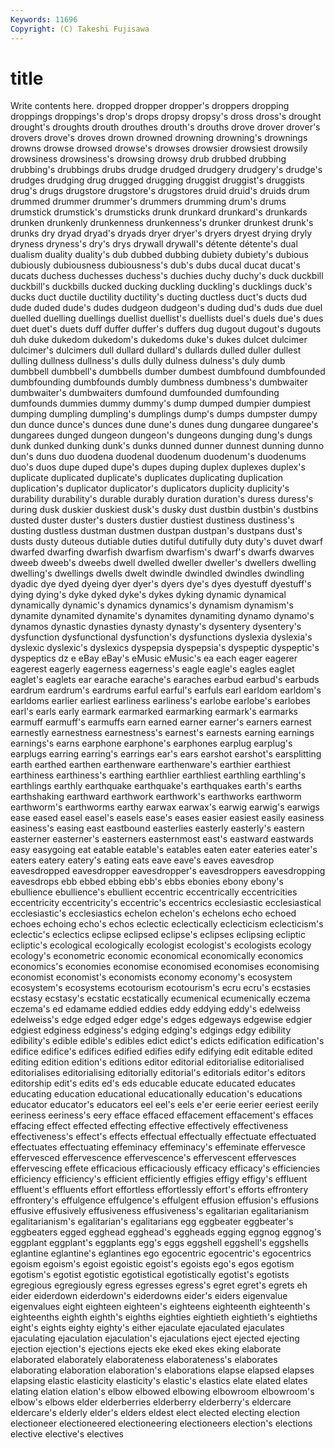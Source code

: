 ```yaml
---
Keywords: 11696 
Copyright: (C) Takeshi Fujisawa
---
```


# title

Write contents here.
 dropped dropper
dropper's droppers dropping droppings droppings's drop's drops dropsy dropsy's dross
dross's drought drought's droughts drouth drouthes drouth's drouths drove drover
drover's drovers drove's droves drown drowned drowning drowning's drownings drowns
drowse drowsed drowse's drowses drowsier drowsiest drowsily drowsiness drowsiness's drowsing
drowsy drub drubbed drubbing drubbing's drubbings drubs drudge drudged drudgery
drudgery's drudge's drudges drudging drug drugged drugging druggist druggist's druggists
drug's drugs drugstore drugstore's drugstores druid druid's druids drum drummed
drummer drummer's drummers drumming drum's drums drumstick drumstick's drumsticks drunk
drunkard drunkard's drunkards drunken drunkenly drunkenness drunkenness's drunker drunkest drunk's
drunks dry dryad dryad's dryads dryer dryer's dryers dryest drying
dryly dryness dryness's dry's drys drywall drywall's détente détente's dual
dualism duality duality's dub dubbed dubbing dubiety dubiety's dubious dubiously
dubiousness dubiousness's dub's dubs ducal ducat ducat's ducats duchess duchesses
duchess's duchies duchy duchy's duck duckbill duckbill's duckbills ducked ducking
duckling duckling's ducklings duck's ducks duct ductile ductility ductility's ducting
ductless duct's ducts dud dude duded dude's dudes dudgeon dudgeon's
duding dud's duds due duel duelled duelling duellings duellist duellist's
duellists duel's duels due's dues duet duet's duets duff duffer
duffer's duffers dug dugout dugout's dugouts duh duke dukedom dukedom's
dukedoms duke's dukes dulcet dulcimer dulcimer's dulcimers dull dullard dullard's
dullards dulled duller dullest dulling dullness dullness's dulls dully dulness
dulness's duly dumb dumbbell dumbbell's dumbbells dumber dumbest dumbfound dumbfounded
dumbfounding dumbfounds dumbly dumbness dumbness's dumbwaiter dumbwaiter's dumbwaiters dumfound dumfounded
dumfounding dumfounds dummies dummy dummy's dump dumped dumpier dumpiest dumping
dumpling dumpling's dumplings dump's dumps dumpster dumpy dun dunce dunce's
dunces dune dune's dunes dung dungaree dungaree's dungarees dunged dungeon
dungeon's dungeons dunging dung's dungs dunk dunked dunking dunk's dunks
dunned dunner dunnest dunning dunno dun's duns duo duodena duodenal
duodenum duodenum's duodenums duo's duos dupe duped dupe's dupes duping
duplex duplexes duplex's duplicate duplicated duplicate's duplicates duplicating duplication duplication's
duplicator duplicator's duplicators duplicity duplicity's durability durability's durable durably duration
duration's duress duress's during dusk duskier duskiest dusk's dusky dust
dustbin dustbin's dustbins dusted duster duster's dusters dustier dustiest dustiness
dustiness's dusting dustless dustman dustmen dustpan dustpan's dustpans dust's dusts
dusty duteous dutiable duties dutiful dutifully duty duty's duvet dwarf
dwarfed dwarfing dwarfish dwarfism dwarfism's dwarf's dwarfs dwarves dweeb dweeb's
dweebs dwell dwelled dweller dweller's dwellers dwelling dwelling's dwellings dwells
dwelt dwindle dwindled dwindles dwindling dyadic dye dyed dyeing dyer
dyer's dyers dye's dyes dyestuff dyestuff's dying dying's dyke dyked
dyke's dykes dyking dynamic dynamical dynamically dynamic's dynamics dynamics's dynamism
dynamism's dynamite dynamited dynamite's dynamites dynamiting dynamo dynamo's dynamos dynastic
dynasties dynasty dynasty's dysentery dysentery's dysfunction dysfunctional dysfunction's dysfunctions dyslexia
dyslexia's dyslexic dyslexic's dyslexics dyspepsia dyspepsia's dyspeptic dyspeptic's dyspeptics dz
e eBay eBay's eMusic eMusic's ea each eager eagerer eagerest
eagerly eagerness eagerness's eagle eagle's eagles eaglet eaglet's eaglets ear
earache earache's earaches earbud earbud's earbuds eardrum eardrum's eardrums earful
earful's earfuls earl earldom earldom's earldoms earlier earliest earliness earliness's
earlobe earlobe's earlobes earl's earls early earmark earmarked earmarking earmark's
earmarks earmuff earmuff's earmuffs earn earned earner earner's earners earnest
earnestly earnestness earnestness's earnest's earnests earning earnings earnings's earns earphone
earphone's earphones earplug earplug's earplugs earring earring's earrings ear's ears
earshot earshot's earsplitting earth earthed earthen earthenware earthenware's earthier earthiest
earthiness earthiness's earthing earthlier earthliest earthling earthling's earthlings earthly earthquake
earthquake's earthquakes earth's earths earthshaking earthward earthwork earthwork's earthworks earthworm
earthworm's earthworms earthy earwax earwax's earwig earwig's earwigs ease eased
easel easel's easels ease's eases easier easiest easily easiness easiness's
easing east eastbound easterlies easterly easterly's eastern easterner easterner's easterners
easternmost east's eastward eastwards easy easygoing eat eatable eatable's eatables
eaten eater eateries eater's eaters eatery eatery's eating eats eave
eave's eaves eavesdrop eavesdropped eavesdropper eavesdropper's eavesdroppers eavesdropping eavesdrops ebb
ebbed ebbing ebb's ebbs ebonies ebony ebony's ebullience ebullience's ebullient
eccentric eccentrically eccentricities eccentricity eccentricity's eccentric's eccentrics ecclesiastic ecclesiastical ecclesiastic's
ecclesiastics echelon echelon's echelons echo echoed echoes echoing echo's echos
eclectic eclectically eclecticism eclecticism's eclectic's eclectics eclipse eclipsed eclipse's eclipses
eclipsing ecliptic ecliptic's ecological ecologically ecologist ecologist's ecologists ecology ecology's
econometric economic economical economically economics economics's economies economise economised economises
economising economist economist's economists economy economy's ecosystem ecosystem's ecosystems ecotourism
ecotourism's ecru ecru's ecstasies ecstasy ecstasy's ecstatic ecstatically ecumenical ecumenically
eczema eczema's ed edamame eddied eddies eddy eddying eddy's edelweiss
edelweiss's edge edged edger edge's edges edgeways edgewise edgier edgiest
edginess edginess's edging edging's edgings edgy edibility edibility's edible edible's
edibles edict edict's edicts edification edification's edifice edifice's edifices edified
edifies edify edifying edit editable edited editing edition edition's editions
editor editorial editorialise editorialised editorialises editorialising editorially editorial's editorials editor's
editors editorship edit's edits ed's eds educable educate educated educates
educating education educational educationally education's educations educator educator's educators eel
eel's eels e'er eerie eerier eeriest eerily eeriness eeriness's eery
efface effaced effacement effacement's effaces effacing effect effected effecting effective
effectively effectiveness effectiveness's effect's effects effectual effectually effectuate effectuated effectuates
effectuating effeminacy effeminacy's effeminate effervesce effervesced effervescence effervescence's effervescent effervesces
effervescing effete efficacious efficaciously efficacy efficacy's efficiencies efficiency efficiency's efficient
efficiently effigies effigy effigy's effluent effluent's effluents effort effortless effortlessly
effort's efforts effrontery effrontery's effulgence effulgence's effulgent effusion effusion's effusions
effusive effusively effusiveness effusiveness's egalitarian egalitarianism egalitarianism's egalitarian's egalitarians egg
eggbeater eggbeater's eggbeaters egged egghead egghead's eggheads egging eggnog eggnog's
eggplant eggplant's eggplants egg's eggs eggshell eggshell's eggshells eglantine eglantine's
eglantines ego egocentric egocentric's egocentrics egoism egoism's egoist egoistic egoist's
egoists ego's egos egotism egotism's egotist egotistic egotistical egotistically egotist's
egotists egregious egregiously egress egresses egress's egret egret's egrets eh
eider eiderdown eiderdown's eiderdowns eider's eiders eigenvalue eigenvalues eight eighteen
eighteen's eighteens eighteenth eighteenth's eighteenths eighth eighth's eighths eighties eightieth
eightieth's eightieths eight's eights eighty eighty's either ejaculate ejaculated ejaculates
ejaculating ejaculation ejaculation's ejaculations eject ejected ejecting ejection ejection's ejections
ejects eke eked ekes eking elaborate elaborated elaborately elaborateness elaborateness's
elaborates elaborating elaboration elaboration's elaborations elapse elapsed elapses elapsing elastic
elasticity elasticity's elastic's elastics elate elated elates elating elation elation's
elbow elbowed elbowing elbowroom elbowroom's elbow's elbows elder elderberries elderberry
elderberry's eldercare eldercare's elderly elder's elders eldest elect elected electing
election electioneer electioneered electioneering electioneers election's elections elective elective's electives
